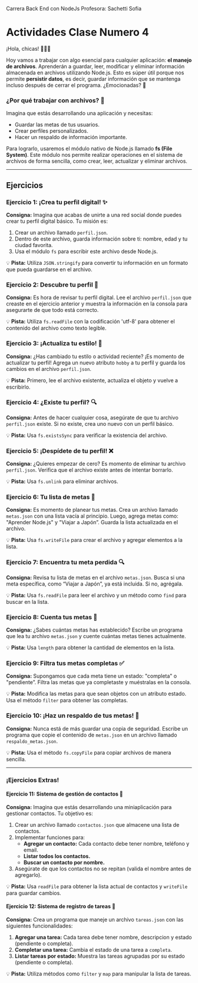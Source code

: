 Carrera Back End con NodeJs
Profesora: Sachetti Sofia

# Actividades Clase Numero 4

¡Hola, chicas! 👩‍💻✨

Hoy vamos a trabajar con algo esencial para cualquier aplicación: **el manejo de archivos**. Aprenderán a guardar, leer, modificar y eliminar información almacenada en archivos utilizando Node.js. Esto es súper útil porque nos permite **persistir datos**, es decir, guardar información que se mantenga incluso después de cerrar el programa. ¿Emocionadas? 🌟

### ¿Por qué trabajar con archivos? 🤔
Imagina que estás desarrollando una aplicación y necesitas:
*   Guardar las metas de tus usuarios.
*   Crear perfiles personalizados.
*   Hacer un respaldo de información importante.

Para lograrlo, usaremos el módulo nativo de Node.js llamado **fs (File System)**. Este módulo nos permite realizar operaciones en el sistema de archivos de forma sencilla, como crear, leer, actualizar y eliminar archivos.

---

## Ejercicios

### Ejercicio 1: ¡Crea tu perfil digital! ✨
**Consigna:**
Imagina que acabas de unirte a una red social donde puedes crear tu perfil digital básico. Tu misión es:
1.  Crear un archivo llamado `perfil.json`.
2.  Dentro de este archivo, guarda información sobre ti: nombre, edad y tu ciudad favorita.
3.  Usa el módulo `fs` para escribir este archivo desde Node.js.

💡 **Pista:** Utiliza `JSON.stringify` para convertir tu información en un formato que pueda guardarse en el archivo.

### Ejercicio 2: Descubre tu perfil 📄
**Consigna:**
Es hora de revisar tu perfil digital. Lee el archivo `perfil.json` que creaste en el ejercicio anterior y muestra la información en la consola para asegurarte de que todo está correcto.

💡 **Pista:** Utiliza `fs.readFile` con la codificación 'utf-8' para obtener el contenido del archivo como texto legible.

### Ejercicio 3: ¡Actualiza tu estilo! 💅
**Consigna:**
¿Has cambiado tu estilo o actividad reciente? ¡Es momento de actualizar tu perfil! Agrega un nuevo atributo `hobby` a tu perfil y guarda los cambios en el archivo `perfil.json`.

💡 **Pista:** Primero, lee el archivo existente, actualiza el objeto y vuelve a escribirlo.

### Ejercicio 4: ¿Existe tu perfil? 🔍
**Consigna:**
Antes de hacer cualquier cosa, asegúrate de que tu archivo `perfil.json` existe. Si no existe, crea uno nuevo con un perfil básico.

💡 **Pista:** Usa `fs.existsSync` para verificar la existencia del archivo.

### Ejercicio 5: ¡Despídete de tu perfil! ❌
**Consigna:**
¿Quieres empezar de cero? Es momento de eliminar tu archivo `perfil.json`. Verifica que el archivo existe antes de intentar borrarlo.

💡 **Pista:** Usa `fs.unlink` para eliminar archivos.

### Ejercicio 6: Tu lista de metas 🎯
**Consigna:**
Es momento de planear tus metas. Crea un archivo llamado `metas.json` con una lista vacía al principio. Luego, agrega metas como: "Aprender Node.js" y "Viajar a Japón”. Guarda la lista actualizada en el archivo.

💡 **Pista:** Usa `fs.writeFile` para crear el archivo y agregar elementos a la lista.

### Ejercicio 7: Encuentra tu meta perdida 🔍
**Consigna:**
Revisa tu lista de metas en el archivo `metas.json`. Busca si una meta específica, como “Viajar a Japón”, ya está incluida. Si no, agrégala.

💡 **Pista:** Usa `fs.readFile` para leer el archivo y un método como `find` para buscar en la lista.

### Ejercicio 8: Cuenta tus metas 🔢
**Consigna:**
¿Sabes cuántas metas has establecido? Escribe un programa que lea tu archivo `metas.json` y cuente cuántas metas tienes actualmente.

💡 **Pista:** Usa `length` para obtener la cantidad de elementos en la lista.

### Ejercicio 9: Filtra tus metas completas ✅
**Consigna:**
Supongamos que cada meta tiene un estado: "completa" o "pendiente”. Filtra las metas que ya completaste y muéstralas en la consola.

💡 **Pista:** Modifica las metas para que sean objetos con un atributo estado. Usa el método `filter` para obtener las completas.

### Ejercicio 10: ¡Haz un respaldo de tus metas! 💾
**Consigna:**
Nunca está de más guardar una copia de seguridad. Escribe un programa que copie el contenido de `metas.json` en un archivo llamado `respaldo_metas.json`.

💡 **Pista:** Usa el método `fs.copyFile` para copiar archivos de manera sencilla.

---

### ¡Ejercicios Extras!

#### Ejercicio 11: Sistema de gestión de contactos 📓
**Consigna:**
Imagina que estás desarrollando una miniaplicación para gestionar contactos. Tu objetivo es:
1.  Crear un archivo llamado `contactos.json` que almacene una lista de contactos.
2.  Implementar funciones para:
    *   **Agregar un contacto:** Cada contacto debe tener nombre, teléfono y email.
    *   **Listar todos los contactos.**
    *   **Buscar un contacto por nombre.**
3.  Asegúrate de que los contactos no se repitan (valida el nombre antes de agregarlo).

💡 **Pista:** Usa `readFile` para obtener la lista actual de contactos y `writeFile` para guardar cambios.

#### Ejercicio 12: Sistema de registro de tareas 📝
**Consigna:**
Crea un programa que maneje un archivo `tareas.json` con las siguientes funcionalidades:
1.  **Agregar una tarea:** Cada tarea debe tener nombre, descripcion y estado (pendiente o completa).
2.  **Completar una tarea:** Cambia el estado de una tarea a `completa`.
3.  **Listar tareas por estado:** Muestra las tareas agrupadas por su estado (pendiente o completa).

💡 **Pista:** Utiliza métodos como `filter` y `map` para manipular la lista de tareas.